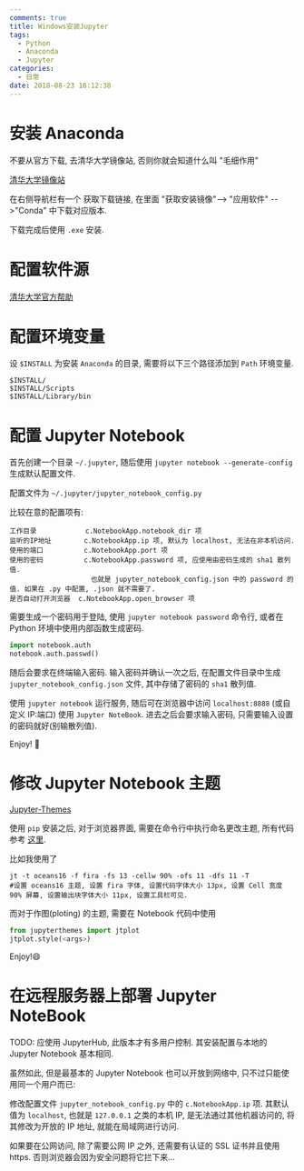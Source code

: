 ```yaml
---
comments: true
title: Windows安装Jupyter
tags:
  - Python
  - Anaconda
  - Jupyter
categories:
  - 日常
date: 2018-08-23 16:12:38
---
```


<!--more-->

# 安装 Anaconda

不要从官方下载, 去清华大学镜像站, 否则你就会知道什么叫 "毛细作用"

[清华大学镜像站](https://mirrors.tuna.tsinghua.edu.cn)

在右侧导航栏有一个 获取下载链接, 在里面 "获取安装镜像"--> "应用软件" -->"Conda" 中下载对应版本.

下载完成后使用 `.exe` 安装.

# 配置软件源

[清华大学官方帮助](https://mirrors.tuna.tsinghua.edu.cn/help/anaconda)

# 配置环境变量

设 `$INSTALL` 为安装 `Anaconda` 的目录, 需要将以下三个路径添加到 `Path` 环境变量.

```
$INSTALL/
$INSTALL/Scripts
$INSTALL/Library/bin
```

# 配置 Jupyter Notebook

首先创建一个目录 `~/.jupyter`, 随后使用 `jupyter notebook --generate-config` 生成默认配置文件.

配置文件为 `~/.jupyter/jupyter_notebook_config.py`

比较在意的配置项有:

```
工作目录            c.NotebookApp.notebook_dir 项
监听的IP地址        c.NotebookApp.ip 项, 默认为 localhost, 无法在非本机访问.
使用的端口          c.NotebookApp.port 项
使用的密码          c.NotebookApp.password 项, 应使用由密码生成的 sha1 散列值.
                    也就是 jupyter_notebook_config.json 中的 password 的值. 如果在 .py 中配置, .json 就不需要了.
是否自动打开浏览器  c.NotebookApp.open_browser 项
```

需要生成一个密码用于登陆, 使用 `jupyter notebook password` 命令行, 或者在 Python 环境中使用内部函数生成密码.

```py
import notebook.auth
notebook.auth.passwd()
```

随后会要求在终端输入密码. 输入密码并确认一次之后, 在配置文件目录中生成 `jupyter_notebook_config.json` 文件, 其中存储了密码的 `sha1` 散列值.

使用 `jupyter notebook` 运行服务, 随后可在浏览器中访问 `localhost:8888` (或自定义 IP:端口) 使用 `Jupyter NoteBook`. 进去之后会要求输入密码, 只需要输入设置的密码就好(别输散列值).

Enjoy! 🙂

# 修改 Jupyter Notebook 主题

[Jupyter-Themes](https://github.com/dunovank/jupyter-themes)

使用 `pip` 安装之后, 对于浏览器界面, 需要在命令行中执行命名更改主题, 所有代码参考 [这里](https://github.com/dunovank/jupyter-themes#command-line-usage).

比如我使用了

```
jt -t oceans16 -f fira -fs 13 -cellw 90% -ofs 11 -dfs 11 -T
#设置 oceans16 主题, 设置 fira 字体, 设置代码字体大小 13px, 设置 Cell 宽度 90% 屏幕, 设置输出块字体大小 11px, 设置工具栏可见.
```

而对于作图(ploting) 的主题, 需要在 Notebook 代码中使用

```py
from jupyterthemes import jtplot
jtplot.style(<args>)
```

Enjoy!😄

# 在远程服务器上部署 Jupyter NoteBook

TODO: 应使用 JupyterHub, 此版本才有多用户控制. 其安装配置与本地的 Jupyter Notebook 基本相同.

虽然如此, 但是最基本的 Jupyter Notebook 也可以开放到网络中, 只不过只能使用同一个用户而已:

修改配置文件 `jupyter_notebook_config.py` 中的 `c.NotebookApp.ip` 项. 其默认值为 `localhost`, 也就是 `127.0.0.1` 之类的本机 IP, 是无法通过其他机器访问的, 将其修改为开放的 IP 地址, 就能在局域网进行访问.

如果要在公网访问, 除了需要公网 IP 之外, 还需要有认证的 SSL 证书并且使用 https. 否则浏览器会因为安全问题将它拦下来...
